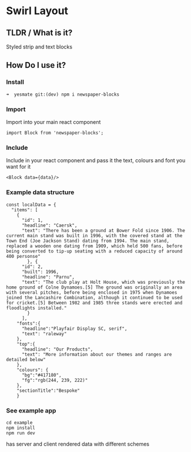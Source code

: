 # Swirl Layout

## TLDR / What is it?

Styled strip and text blocks

## How Do I use it?

### Install

```
➜  yesmate git:(dev) npm i newspaper-blocks
```

### Import

Import into your main react component

```
import Block from 'newspaper-blocks';
```

### Include

Include in your react component and pass it the text, colours and font you want for it

```
<Block data={data}/>
```

### Example data structure

```
const localData = {
  "items": [
    {
      "id": 1,
      "headline": "Caersk",
      "text": "There has been a ground at Bower Fold since 1906. The current main stand was built in 1996, with the covered stand at the Town End (Joe Jackson Stand) dating from 1994. The main stand, replaced a wooden one dating from 1909, which held 500 fans, before being converted to tip-up seating with a reduced capacity of around 400 personse"
        }, {
      "id": 2,
      "built": 1996,
      "headline": "Parnu",
      "text": "The club play at Holt House, which was previously the home ground of Colne Dynamoes.[5] The ground was originally an area with several pitches, before being enclosed in 1975 when Dynamoes joined the Lancashire Combination, although it continued to be used for cricket.[5] Between 1982 and 1985 three stands were erected and floodlights installed."
        }
      ],
    "fonts":{
      "headline":"Playfair Display SC, serif",
      "text": "raleway"
    },
    "top":{
      "headline": "Our Products",
      "text": "More information about our themes and ranges are detailed below"
    },
    "colours": {
      "bg":"#417180",
      "fg":"rgb(244, 239, 222)"
    },
    "sectionTitle":"Bespoke"
    }
```

### See example app

```
cd example
npm install
npm run dev
```

has server and client rendered data with different schemes